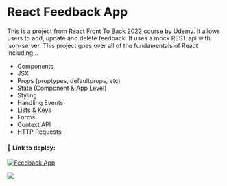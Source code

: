 # React Feedback App
This is a project from [React Front To Back 2022 course by Udemy](https://www.udemy.com/course/react-front-to-back-2022/). It allows users to add, update and delete feedback. It uses a mock REST api with json-server.
This project goes over all of the fundamentals of React including...

- Components
- JSX
- Props (proptypes, defaultprops, etc)
- State (Component & App Level)
- Styling
- Handling Events
- Lists & Keys
- Forms
- Context API
- HTTP Requests


#### 🔗 Link to deploy:
[![Feedback App](https://img.shields.io/badge/-FEEDBACK%20APP-blueviolet)](https://aquamarine-cupcake-f3c12a.netlify.app/) 

<image src="https://user-images.githubusercontent.com/82407633/168063924-25143792-7ec3-4429-8c5a-df8229c4afe3.gif"/>

